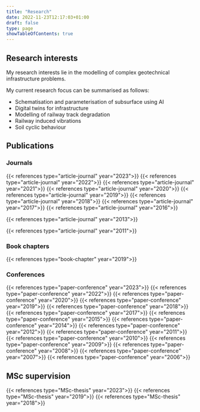 ```yaml
---
title: "Research"
date: 2022-11-23T12:17:03+01:00
draft: false
type: page
showTableOfContents: true
---
```


## Research interests
My research interests lie in the modelling of complex geotechnical infrastructure problems.

My current research focus can be summarised as follows:

* Schematisation and parameterisation of subsurface using AI
* Digital twins for infrastructure
* Modelling of railway track degradation
* Railway induced vibrations
* Soil cyclic behaviour


## Publications

### Journals
<!-- create bibliography shortcode with json info from data (json can be exported from zotero) -->
{{< references type="article-journal" year="2023">}}
{{< references type="article-journal" year="2022">}}
{{< references type="article-journal" year="2021">}}
{{< references type="article-journal" year="2020">}}
{{< references type="article-journal" year="2019">}}
{{< references type="article-journal" year="2018">}}
{{< references type="article-journal" year="2017">}}
{{< references type="article-journal" year="2016">}}
<!-- {{< references type="article-journal" year="2015">}} -->
<!-- {{< references type="article-journal" year="2014">}} -->
{{< references type="article-journal" year="2013">}}
<!-- {{< references type="article-journal" year="2012">}} -->
{{< references type="article-journal" year="2011">}}

### Book chapters
{{< references type="book-chapter" year="2019">}}

### Conferences
{{< references type="paper-conference" year="2023">}}
{{< references type="paper-conference" year="2022">}}
{{< references type="paper-conference" year="2020">}}
{{< references type="paper-conference" year="2019">}}
{{< references type="paper-conference" year="2018">}}
{{< references type="paper-conference" year="2017">}}
{{< references type="paper-conference" year="2015">}}
{{< references type="paper-conference" year="2014">}}
{{< references type="paper-conference" year="2012">}}
{{< references type="paper-conference" year="2011">}}
{{< references type="paper-conference" year="2010">}}
{{< references type="paper-conference" year="2009">}}
{{< references type="paper-conference" year="2008">}}
{{< references type="paper-conference" year="2007">}}
{{< references type="paper-conference" year="2006">}}


## MSc supervision
{{< references type="MSc-thesis" year="2023">}}
{{< references type="MSc-thesis" year="2019">}}
{{< references type="MSc-thesis" year="2018">}}
